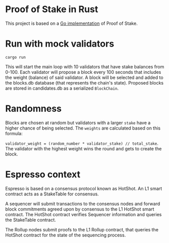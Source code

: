 # Proof of Stake in Rust

This project is based on a [Go implementation](https://mycoralhealth.medium.com/code-your-own-proof-of-stake-blockchain-in-go-610cd99aa658) of Proof of Stake.

# Run with mock validators

```
cargo run
```
This will start the main loop with 10 validators that have stake balances from 0-100. Each validator will propose a block every 100 seconds that includes the weight (balance) of said validator. A block will be selected and added to the blocks.db database (that represents the chain's state). Proposed blocks are stored in candidates.db as a serialized `BlockChain`.

# Randomness

Blocks are chosen at random but validators with a larger `stake` have a higher chance of being selected. The `weights` are calculated based on this formula:

`validator_weight = (random_number * validator_stake) // total_stake`. The validator with the highest weight wins the round and gets to create the block.


# Espresso context

Espresso is based on a consensus protocol known as HotShot. An L1 smart contract acts as a StakeTable for consensus.

A sequencer will submit transactions to the consensus nodes and forward block commitments agreed upon by consensus to the L1 HotShot smart contract. The HotShot contract verifies Sequencer information and queries the StakeTable contract.

The Rollup nodes submit proofs to the L1 Rollup contract, that queries the HotShot contract for the state of the sequencing process.
